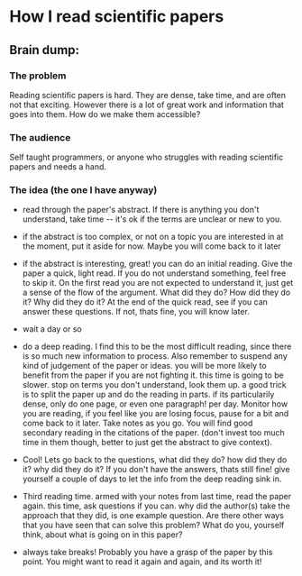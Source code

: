 # How I read scientific papers

## Brain dump:

### The problem

Reading scientific papers is hard. They are dense, take time, and are often not that exciting.
However there is a lot of great work and information that goes into them. How do we make them
accessible?

### The audience

Self taught programmers, or anyone who struggles with reading scientific papers and needs a hand.

### The idea (the one I have anyway)

- read through the paper's abstract. If there is anything you don't understand, take time -- it's ok
  if the terms are unclear or new to you.

- if the abstract is too complex, or not on a topic you are interested in at the moment, put it
  aside for now. Maybe you will come back to it later

- if the abstract is interesting, great! you can do an initial reading. Give the paper a quick,
  light read. If you do not understand something, feel free to skip it. On the first read you are
  not expected to understand it, just get a sense of the flow of the argument. What did they do? How
  did they do it? Why did they do it? At the end of the quick read, see if you can answer these
  questions. If not, thats fine, you will know later.

- wait a day or so

- do a deep reading. I find this to be the most difficult reading, since there is so much new
  information to process. Also remember to suspend any kind of judgement of the paper or ideas.
  you will be more likely to benefit from the paper if you are not fighting it. this time is going
  to be slower. stop on terms you don't understand, look them up. a good trick is to split the
  paper up and do the reading in parts. if its particularily dense, only do one page, or even one
  paragraph! per day. Monitor how you are reading, if you feel like you are losing focus, pause
  for a bit and come back to it later. Take notes as you go. You will find good secondary reading
  in the citations of the paper. (don't invest too much time in them though, better to just get
  the abstract to give context).

- Cool! Lets go back to the questions, what did they do? how did they do it? why did they do it? If
  you don't have the answers, thats still fine! give yourself a couple of days to let the info from
  the deep reading sink in.

- Third reading time. armed with your notes from last time, read the paper again. this time, ask
  questions if you can. why did the author(s) take the approach that they did, is one example
  question. Are there other ways that you have seen that can solve this problem? What do you,
  yourself think, about what is going on in this paper?

- always take breaks! Probably you have a grasp of the paper by this point. You might want to read
  it again and again, and its worth it!
